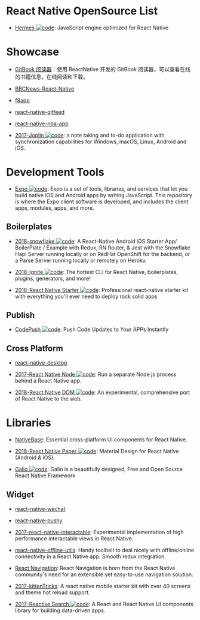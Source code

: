 # React Native OpenSource List

- [Hermes ![code](https://martrix-usa.oss-accelerate.aliyuncs.com/logo/code.svg)](https://hermesengine.dev/): JavaScript engine optimized for React Native

# Showcase

- [GitBook 阅读器](https://github.com/le0zh/gitbook-reader-rn)：使用 ReactNative 开发的 GitBook 阅读器，可以查看在线的书籍信息，在线阅读和下载。

- [BBCNews-React-Native](https://github.com/joeltrew/BBCNews-React-Native)

- [f8app](https://github.com/fbsamples/f8app)

- [react-native-gitfeed](https://github.com/xiekw2010/react-native-gitfeed)

- [react-native-nba-app](https://github.com/wwayne/react-native-nba-app)

- [2017-Joplin ![code](https://martrix-usa.oss-accelerate.aliyuncs.com/logo/code.svg)](https://github.com/laurent22/joplin): a note taking and to-do application with synchronization capabilities for Windows, macOS, Linux, Android and iOS.

# Development Tools

- [Expo ![code](https://martrix-usa.oss-accelerate.aliyuncs.com/logo/code.svg)](https://github.com/expo/expo): Expo is a set of tools, libraries, and services that let you build native iOS and Android apps by writing JavaScript. This repository is where the Expo client software is developed, and includes the client apps, modules, apps, and more.

## Boilerplates

- [2018-snowflake ![code](https://martrix-usa.oss-accelerate.aliyuncs.com/logo/code.svg)](https://github.com/bartonhammond/snowflake): A React-Native Android iOS Starter App/ BoilerPlate / Example with Redux, RN Router, & Jest with the Snowflake Hapi Server running locally or on RedHat OpenShift for the backend, or a Parse Server running locally or remotely on Heroku

- [2018-Ignite ![code](https://martrix-usa.oss-accelerate.aliyuncs.com/logo/code.svg)](https://github.com/infinitered/ignite): The hottest CLI for React Native, boilerplates, plugins, generators, and more!

- [2018-React Native Starter ![code](https://martrix-usa.oss-accelerate.aliyuncs.com/logo/code.svg)](https://github.com/ueno-llc/react-native-starter): Professional react-native starter kit with everything you'll ever need to deploy rock solid apps

## Publish

- [CodePush ![code](https://martrix-usa.oss-accelerate.aliyuncs.com/logo/code.svg)](https://microsoft.github.io/code-push/): Push Code Updates to Your APPs Instantly

## Cross Platform

- [react-native-desktop](https://github.com/ptmt/react-native-desktop)

- [2017-React Native Node ![code](https://martrix-usa.oss-accelerate.aliyuncs.com/logo/code.svg)](https://github.com/staltz/react-native-node): Run a separate Node.js process behind a React Native app.

- [2018-React Native DOM ![code](https://martrix-usa.oss-accelerate.aliyuncs.com/logo/code.svg)](https://github.com/vincentriemer/react-native-dom): An experimental, comprehensive port of React Native to the web.

# Libraries

- [NativeBase](https://github.com/GeekyAnts/NativeBase): Essential cross-platform UI components for React Native.

- [2018-React Native Paper ![code](https://martrix-usa.oss-accelerate.aliyuncs.com/logo/code.svg)](https://parg.co/U1m): Material Design for React Native (Android & iOS).

- [Galio ![code](https://martrix-usa.oss-accelerate.aliyuncs.com/logo/code.svg)](https://github.com/galio-org/galio): Galio is a beautifully designed, Free and Open Source React Native Framework

## Widget

- [react-native-wechat](https://github.com/weflex/react-native-wechat)

- [react-native-pushy](https://github.com/reactnativecn/react-native-pushy)

- [2017-react-native-interactable](https://github.com/wix/react-native-interactable): Experimental implementation of high performance interactable views in React Native.

- [react-native-offline-utils](https://github.com/rauliyohmc/react-native-offline-utils): Handy toolbelt to deal nicely with offline/online connectivity in a React Native app. Smooth redux integration.

- [React Navigation](https://github.com/react-community/react-navigation): React Navigation is born from the React Native community's need for an extensible yet easy-to-use navigation solution.

- [2017-kittenTricks](https://github.com/akveo/kittenTricks): A react native mobile starter kit with over 40 screens and theme hot reload support.

- [2017-Reactive Search ![code](https://martrix-usa.oss-accelerate.aliyuncs.com/logo/code.svg)](https://github.com/appbaseio/reactivesearch): A React and React Native UI components library for building data-driven apps.
